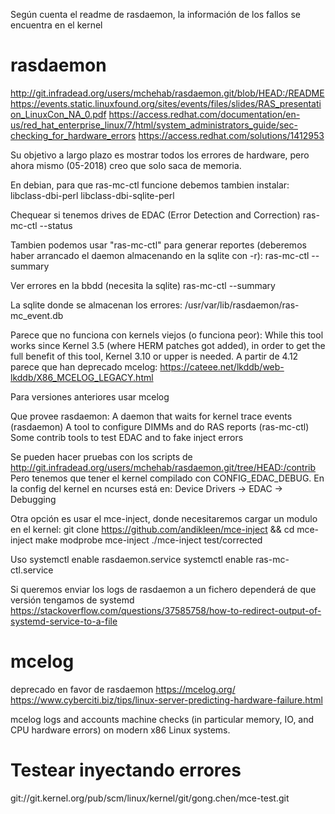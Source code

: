 Según cuenta el readme de rasdaemon, la información de los fallos se encuentra en el kernel

# rasdaemon
http://git.infradead.org/users/mchehab/rasdaemon.git/blob/HEAD:/README
https://events.static.linuxfound.org/sites/events/files/slides/RAS_presentation_LinuxCon_NA_0.pdf
https://access.redhat.com/documentation/en-us/red_hat_enterprise_linux/7/html/system_administrators_guide/sec-checking_for_hardware_errors
https://access.redhat.com/solutions/1412953

Su objetivo a largo plazo es mostrar todos los errores de hardware, pero ahora mismo (05-2018) creo que solo saca de memoria.

En debian, para que ras-mc-ctl funcione debemos tambien instalar: libclass-dbi-perl libclass-dbi-sqlite-perl

Chequear si tenemos drives de EDAC (Error Detection and Correction)
ras-mc-ctl --status

Tambien podemos usar "ras-mc-ctl" para generar reportes (deberemos haber arrancado el daemon almacenando en la sqlite con -r):
ras-mc-ctl --summary

Ver errores en la bbdd (necesita la sqlite)
ras-mc-ctl --summary

La sqlite donde se almacenan los errores:
/usr/var/lib/rasdaemon/ras-mc_event.db


Parece que no funciona con kernels viejos (o funciona peor):
While this tool works since Kernel 3.5 (where HERM patches got added), in order to get the full benefit of this tool, Kernel 3.10 or upper is needed.
A partir de 4.12 parece que han deprecado mcelog: https://cateee.net/lkddb/web-lkddb/X86_MCELOG_LEGACY.html

Para versiones anteriores usar mcelog

Que provee rasdaemon:
  A daemon that waits for kernel trace events (rasdaemon)
  A tool to configure DIMMs and do RAS reports (ras-mc-ctl)
  Some contrib tools to test EDAC and to fake inject errors


Se pueden hacer pruebas con los scripts de http://git.infradead.org/users/mchehab/rasdaemon.git/tree/HEAD:/contrib
Pero tenemos que tener el kernel compilado con CONFIG_EDAC_DEBUG.
  En la config del kernel en ncurses está en: Device Drivers -> EDAC -> Debugging

Otra opción es usar el mce-inject, donde necesitaremos cargar un modulo en el kernel:
git clone https://github.com/andikleen/mce-inject && cd mce-inject
make
modprobe mce-inject
./mce-inject test/corrected


Uso
systemctl enable rasdaemon.service
systemctl enable ras-mc-ctl.service

Si queremos enviar los logs de rasdaemon a un fichero dependerá de que versión tengamos de systemd
https://stackoverflow.com/questions/37585758/how-to-redirect-output-of-systemd-service-to-a-file



# mcelog
deprecado en favor de rasdaemon
https://mcelog.org/
https://www.cyberciti.biz/tips/linux-server-predicting-hardware-failure.html

mcelog logs and accounts machine checks (in particular memory, IO, and CPU hardware errors) on modern x86 Linux systems.



# Testear inyectando errores
git://git.kernel.org/pub/scm/linux/kernel/git/gong.chen/mce-test.git
